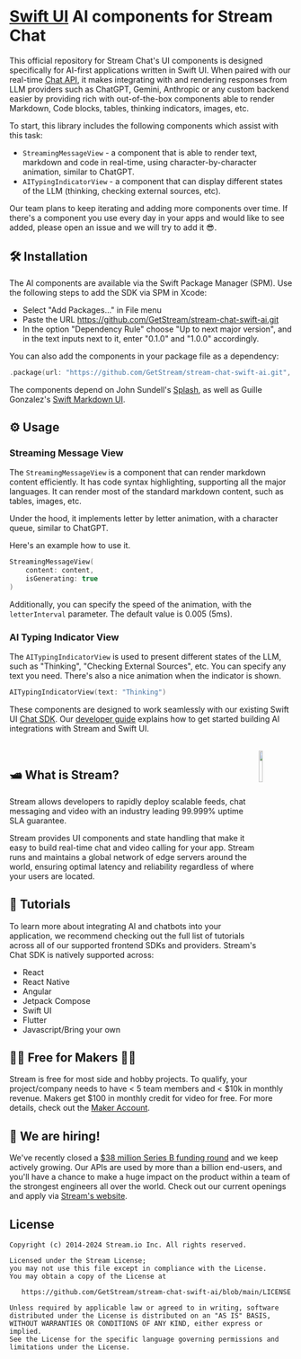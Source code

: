 # [Swift UI](https://getstream.io/tutorials/ios-chat/) AI components for Stream Chat

This official repository for Stream Chat's UI components is designed specifically for AI-first applications written in Swift UI. When paired with our real-time [Chat API](https://getstream.io/chat/), it makes integrating with and rendering responses from LLM providers such as ChatGPT, Gemini, Anthropic or any custom backend easier by providing rich with out-of-the-box components able to render Markdown, Code blocks, tables, thinking indicators, images, etc.

To start, this library includes the following components which assist with this task:
- `StreamingMessageView` - a component that is able to render text, markdown and code in real-time, using character-by-character animation, similar to ChatGPT.
- `AITypingIndicatorView` - a component that can display different states of the LLM (thinking, checking external sources, etc).

Our team plans to keep iterating and adding more components over time. If there's a component you use every day in your apps and would like to see added, please open an issue and we will try to add it 😎.

## 🛠️ Installation

The AI components are available via the Swift Package Manager (SPM). Use the following steps to add the SDK via SPM in Xcode:
- Select "Add Packages…" in File menu
- Paste the URL https://github.com/GetStream/stream-chat-swift-ai.git
- In the option "Dependency Rule" choose "Up to next major version", and in the text inputs next to it, enter "0.1.0" and "1.0.0" accordingly.

You can also add the components in your package file as a dependency:

```swift
.package(url: "https://github.com/GetStream/stream-chat-swift-ai.git", from: "0.1.0")
```

The components depend on John Sundell's [Splash](https://github.com/JohnSundell/Splash), as well as Guille Gonzalez's [Swift Markdown UI](https://github.com/gonzalezreal/swift-markdown-ui).

## ⚙️ Usage

### Streaming Message View

The `StreamingMessageView` is a component that can render markdown content efficiently. It has code syntax highlighting, supporting all the major languages. It can render most of the standard markdown content, such as tables, images, etc. 

Under the hood, it implements letter by letter animation, with a character queue, similar to ChatGPT.

Here's an example how to use it.

```swift
StreamingMessageView(
    content: content,
    isGenerating: true
)
```

Additionally, you can specify the speed of the animation, with the `letterInterval` parameter. The default value is 0.005 (5ms).

### AI Typing Indicator View

The `AITypingIndicatorView` is used to present different states of the LLM, such as "Thinking", "Checking External Sources", etc. You can specify any text you need. There's also a nice animation when the indicator is shown.

```swift
AITypingIndicatorView(text: "Thinking")
```

These components are designed to work seamlessly with our existing Swift UI [Chat SDK](https://getstream.io/tutorials/ios-chat/). Our [developer guide](https://getstream.io/chat/solutions/ai-integration/) explains how to get started building AI integrations with Stream and Swift UI. 

<br />

<a href="https://getstream.io?utm_source=Github&utm_medium=Github_Repo_Content&utm_content=Developer&utm_campaign=Github_Swift_AI_SDK&utm_term=DevRelOss">
<img src="https://user-images.githubusercontent.com/24237865/138428440-b92e5fb7-89f8-41aa-96b1-71a5486c5849.png" align="right" width="12%"/>
</a>

## 🛥 What is Stream?

Stream allows developers to rapidly deploy scalable feeds, chat messaging and video with an industry leading 99.999% uptime SLA guarantee.

Stream provides UI components and state handling that make it easy to build real-time chat and video calling for your app. Stream runs and maintains a global network of edge servers around the world, ensuring optimal latency and reliability regardless of where your users are located.

## 📕 Tutorials

To learn more about integrating AI and chatbots into your application, we recommend checking out the full list of tutorials across all of our supported frontend SDKs and providers. Stream's Chat SDK is natively supported across:
* React
* React Native
* Angular
* Jetpack Compose
* Swift UI
* Flutter
* Javascript/Bring your own


## 👩‍💻 Free for Makers 👨‍💻

Stream is free for most side and hobby projects. To qualify, your project/company needs to have < 5 team members and < $10k in monthly revenue. Makers get $100 in monthly credit for video for free.
For more details, check out the [Maker Account](https://getstream.io/maker-account?utm_source=Github&utm_medium=Github_Repo_Content&utm_content=Developer&utm_campaign=Github_Swift_AI_SDK&utm_term=DevRelOss).

## 💼 We are hiring!

We've recently closed a [\$38 million Series B funding round](https://techcrunch.com/2021/03/04/stream-raises-38m-as-its-chat-and-activity-feed-apis-power-communications-for-1b-users/) and we keep actively growing.
Our APIs are used by more than a billion end-users, and you'll have a chance to make a huge impact on the product within a team of the strongest engineers all over the world.
Check out our current openings and apply via [Stream's website](https://getstream.io/team/#jobs).


## License

```
Copyright (c) 2014-2024 Stream.io Inc. All rights reserved.

Licensed under the Stream License;
you may not use this file except in compliance with the License.
You may obtain a copy of the License at

   https://github.com/GetStream/stream-chat-swift-ai/blob/main/LICENSE

Unless required by applicable law or agreed to in writing, software
distributed under the License is distributed on an "AS IS" BASIS,
WITHOUT WARRANTIES OR CONDITIONS OF ANY KIND, either express or implied.
See the License for the specific language governing permissions and
limitations under the License.
```
